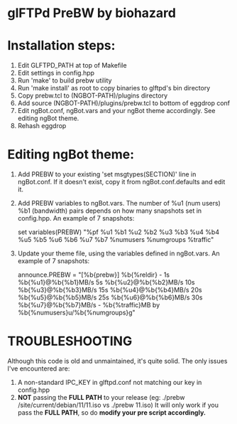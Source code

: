 glFTPd PreBW by biohazard
=========================

# Installation steps:

1. Edit GLFTPD_PATH at top of Makefile
2. Edit settings in config.hpp
3. Run 'make' to build prebw utility
4. Run 'make install' as root to copy binaries to glftpd's bin directory
5. Copy prebw.tcl to (NGBOT-PATH)/plugins directory
6. Add source (NGBOT-PATH)/plugins/prebw.tcl to bottom of eggdrop conf
7. Edit ngBot.conf, ngBot.vars and your ngBot theme accordingly. See editing ngBot theme.
7. Rehash eggdrop

# Editing ngBot theme:

1. Add PREBW to your existing 'set msgtypes(SECTION)' line in ngBot.conf.
   If it doesn't exist, copy it from ngBot.conf.defaults and edit it.

2. Add PREBW variables to ngBot.vars.
   The number of %u1 (num users) %b1 (bandwidth) pairs depends on how many
   snapshots set in config.hpp. An example of 7 snapshots:

   set variables(PREBW) "%pf %u1 %b1 %u2 %b2 %u3 %b3 %u4 %b4 %u5 %b5 %u6 %b6 %u7 %b7 %numusers %numgroups %traffic"

3. Update your theme file, using the variables defined in ngBot.vars.
   An example of 7 snapshots:

   announce.PREBW = "[%b{prebw}] %b{%reldir} - 1s %b{%u1}@%b{%b1}MB/s 5s %b{%u2}@%b{%b2}MB/s 10s %b{%u3}@%b{%b3}MB/s 15s %b{%u4}@%b{%b4}MB/s 20s %b{%u5}@%b{%b5}MB/s 25s %b{%u6}@%b{%b6}MB/s 30s %b{%u7}@%b{%b7}MB/s - %b{%traffic}MB by %b{%numusers}u/%b{%numgroups}g"

# TROUBLESHOOTING
Although this code is old and unmaintained, it's quite solid.
The only issues I've encountered are:
1) A non-standard IPC_KEY in glftpd.conf not matching our key in config.hpp
2) **NOT** passing the **FULL PATH** to your release (eg: ./prebw /site/current/debian/11/11.iso vs ./prebw 11.iso)
   It will only work if you pass the **FULL PATH**, so do **modify your pre script accordingly.**
